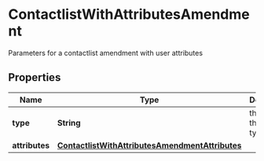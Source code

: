 

# ContactlistWithAttributesAmendment

Parameters for a contactlist amendment with user attributes

## Properties

| Name | Type | Description | Notes |
|------------ | ------------- | ------------- | -------------|
|**type** | **String** | the name of the entity type |  |
|**attributes** | [**ContactlistWithAttributesAmendmentAttributes**](ContactlistWithAttributesAmendmentAttributes.md) |  |  |



